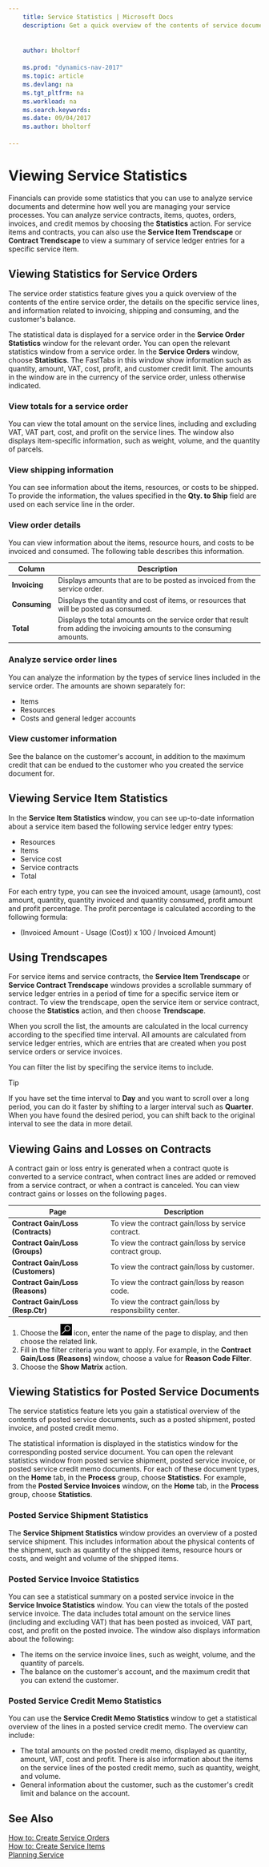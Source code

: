 ```yaml
---
    title: Service Statistics | Microsoft Docs
    description: Get a quick overview of the contents of service documents such as orders, quotes, invoices, or credit memos, the details on the specific service lines, and the service items.
    
     
    author: bholtorf

    ms.prod: "dynamics-nav-2017"
    ms.topic: article
    ms.devlang: na
    ms.tgt_pltfrm: na
    ms.workload: na
    ms.search.keywords:
    ms.date: 09/04/2017
    ms.author: bholtorf

---
```


# Viewing Service Statistics
Financials can provide some statistics that you can use to analyze service documents and determine how well you are managing your service processes. You can analyze service contracts, items, quotes, orders, invoices, and credit memos by choosing the **Statistics** action. For service items and contracts, you can also use the **Service Item Trendscape** or **Contract Trendscape** to view a summary of service ledger entries for a specific service item.   

## Viewing Statistics for Service Orders
The service order statistics feature gives you a quick overview of the contents of the entire service order, the details on the specific service lines, and information related to invoicing, shipping and consuming, and the customer's balance.  
  
The statistical data is displayed for a service order in the **Service Order Statistics** window for the relevant order. You can open the relevant statistics window from a service order. In the **Service Orders** window, choose **Statistics**. The FastTabs in this window show information such as quantity, amount, VAT, cost, profit, and customer credit limit. The amounts in the window are in the currency of the service order, unless otherwise indicated.  
  
### View totals for a service order  
You can view the total amount on the service lines, including and excluding VAT, VAT part, cost, and profit on the service lines. The window also displays item-specific information, such as weight, volume, and the quantity of parcels.  
  
### View shipping information  
You can see information about the items, resources, or costs to be shipped. To provide the information, the values specified in the **Qty. to Ship** field are used on each service line in the order.  
  
### View order details  
You can view information about the items, resource hours, and costs to be invoiced and consumed. The following table describes this information.  
  
|Column | Description|  
|------------|---------------------------------------|  
|**Invoicing**|Displays amounts that are to be posted as invoiced from the service order.|  
|**Consuming**|Displays the quantity and cost of items, or resources that will be posted as consumed.|  
|**Total**|Displays the total amounts on the service order that result from adding the invoicing amounts to the consuming amounts.|  
  
### Analyze service order lines  
You can analyze the information by the types of service lines included in the service order. The amounts are shown separately for:  
  
* Items  
* Resources  
* Costs and general ledger accounts  
  
### View customer information  
See the balance on the customer's account, in addition to the maximum credit that can be endued to the customer who you created the service document for. 

## Viewing Service Item Statistics
In the **Service Item Statistics** window, you can see up-to-date information about a service item based the following service ledger entry types:  
  
* Resources  
* Items  
* Service cost  
* Service contracts  
* Total  
  
For each entry type, you can see the invoiced amount, usage (amount), cost amount, quantity, quantity invoiced and quantity consumed, profit amount and profit percentage. The profit percentage is calculated according to the following formula:  
  
* (Invoiced Amount - Usage (Cost)) x 100 / Invoiced Amount)  

## Using Trendscapes
For service items and service contracts, the **Service Item Trendscape** or **Service Contract Trendscape** windows provides a scrollable summary of service ledger entries in a period of time for a specific service item or contract. To view the trendscape, open the service item or service contract, choose the **Statistics** action, and then choose **Trendscape**.

When you scroll the list, the amounts are calculated in the local currency according to the specified time interval. All amounts are calculated from service ledger entries, which are entries that are created when you post service orders or service invoices.

You can filter the list by specifing the service items to include.  
  
> [!Tip]  
>  If you have set the time interval to **Day** and you want to scroll over a long period, you can do it faster by shifting to a larger interval such as **Quarter**. When you have found the desired period, you can shift back to the original interval to see the data in more detail.   

## Viewing Gains and Losses on Contracts  
A contract gain or loss entry is generated when a contract quote is converted to a service contract, when contract lines are added or removed from a service contract, or when a contract is canceled. You can view contract gains or losses on the following pages.  
  
|Page | Description|  
|----------------|---------------------------------------|  
|**Contract Gain/Loss (Contracts)**|To view the contract gain/loss by service contract.|  
|**Contract Gain/Loss (Groups)**|To view the contract gain/loss by service contract group.|  
|**Contract Gain/Loss (Customers)**|To view the contract gain/loss by customer.|  
|**Contract Gain/Loss (Reasons)**|To view the contract gain/loss by reason code.|  
|**Contract Gain/Loss (Resp.Ctr)**|To view the contract gain/loss by responsibility center.|  

1. Choose the ![Search for Page or Report](media/ui-search/search_small.png "Search for Page or Report icon") icon, enter the name of the page to display, and then choose the related link.  
2. Fill in the filter criteria you want to apply. For example, in the **Contract Gain/Loss (Reasons)** window, choose a value for **Reason Code Filter**.  
3. Choose the **Show Matrix** action.

## Viewing Statistics for Posted Service Documents
The service statistics feature lets you gain a statistical overview of the contents of posted service documents, such as a posted shipment, posted invoice, and posted credit memo.  
  
The statistical information is displayed in the statistics window for the corresponding posted service document. You can open the relevant statistics window from posted service shipment, posted service invoice, or posted service credit memo documents. For each of these document types, on the **Home** tab, in the **Process** group, choose **Statistics**. For example, from the **Posted Service Invoices** window, on the **Home** tab, in the **Process** group, choose **Statistics**.  
  
### Posted Service Shipment Statistics  
The **Service Shipment Statistics** window provides an overview of a posted service shipment. This includes information about the physical contents of the shipment, such as quantity of the shipped items, resource hours or costs, and weight and volume of the shipped items.  
  
### Posted Service Invoice Statistics  
You can see a statistical summary on a posted service invoice in the **Service Invoice Statistics** window. You can view the totals of the posted service invoice. The data includes total amount on the service lines (including and excluding VAT) that has been posted as invoiced, VAT part, cost, and profit on the posted invoice. The window also displays information about the following:  
  
* The items on the service invoice lines, such as weight, volume, and the quantity of parcels.  
* The balance on the customer's account, and the maximum credit that you can extend the customer.  
  
### Posted Service Credit Memo Statistics  
You can use the **Service Credit Memo Statistics** window to get a statistical overview of the lines in a posted service credit memo. The overview can include: 
  
* The total amounts on the posted credit memo, displayed as quantity, amount, VAT, cost and profit. There is also information about the items on the service lines of the posted credit memo, such as quantity, weight, and volume.  
* General information about the customer, such as the customer's credit limit and balance on the account.  
  
## See Also  
[How to: Create Service Orders](service-how-to-create-service-orders.md)   
[How to: Create Service Items](service-how-to-create-service-items.md)   
[Planning Service](service-plan-service.md)  
